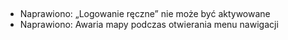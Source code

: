 ##
- Naprawiono: „Logowanie ręczne” nie może być aktywowane
- Naprawiono: Awaria mapy podczas otwierania menu nawigacji
